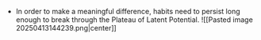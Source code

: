 - In order to make a meaningful difference, habits need to persist long enough to break through the Plateau of Latent Potential.
![[Pasted image 20250413144239.png|center]]
